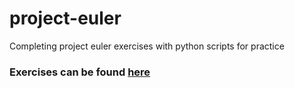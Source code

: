 # project-euler
Completing project euler exercises with python scripts for practice

### Exercises can be found [here](https://projecteuler.net/archives)
